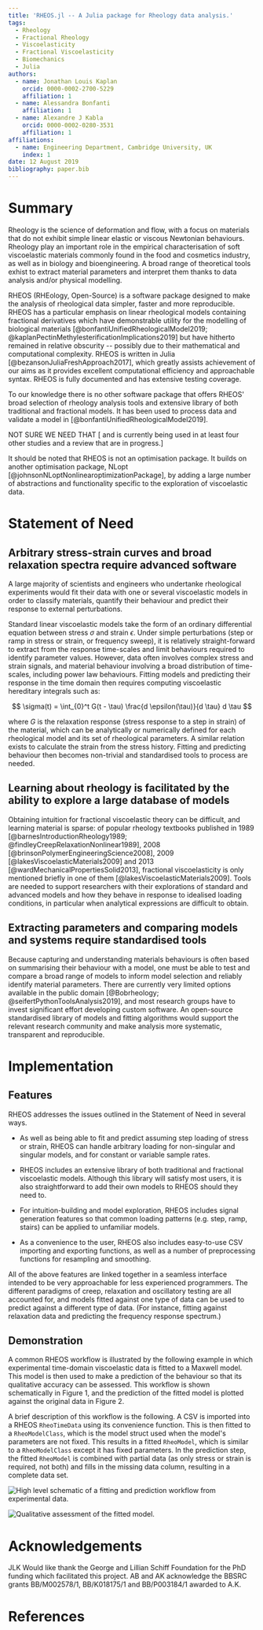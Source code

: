 ```yaml
---
title: 'RHEOS.jl -- A Julia package for Rheology data analysis.'
tags:
  - Rheology
  - Fractional Rheology
  - Viscoelasticity
  - Fractional Viscoelasticity
  - Biomechanics
  - Julia
authors:
  - name: Jonathan Louis Kaplan
    orcid: 0000-0002-2700-5229
    affiliation: 1
  - name: Alessandra Bonfanti
    affiliation: 1
  - name: Alexandre J Kabla
    orcid: 0000-0002-0280-3531
    affiliation: 1
affiliations:
  - name: Engineering Department, Cambridge University, UK
    index: 1
date: 12 August 2019
bibliography: paper.bib
---
```

# Summary
Rheology is the science of deformation and flow, with a focus on materials that do not exhibit simple linear elastic or viscous Newtonian behaviours. Rheology play an important role in the empirical characterisation of soft viscoelastic materials commonly found in the food and cosmetics industry, as well as in biology and bioengineering. A broad range of theoretical tools exhist to extract material parameters and interpret them thanks to data analysis and/or physical modelling.

RHEOS (RHEology, Open-Source) is a software package designed to make the analysis of rheological data simpler, faster and more reproducible. RHEOS has a particular emphasis on linear rheological models containing fractional derivatives which have demonstrable utility for the modelling of biological materials [@bonfantiUnifiedRheologicalModel2019; @kaplanPectinMethylesterificationImplications2019] but have hitherto remained in relative obscurity -- possibly due to their mathematical and computational complexity. RHEOS is written in Julia [@bezansonJuliaFreshApproach2017], which greatly assists achievement of our aims as it provides excellent computational efficiency and approachable syntax. RHEOS is fully documented and has extensive testing coverage.

To our knowledge there is no other software package that offers RHEOS' broad selection of rheology analysis tools and extensive library of both traditional and fractional models.
It has been used to process data and validate a model in [@bonfantiUnifiedRheologicalModel2019].

NOT SURE WE NEED THAT [ and is currently being used in at least four other studies and a review that are in progress.]

It should be noted that RHEOS is not an optimisation package. It builds on another optimisation package, NLopt [@johnsonNLoptNonlinearoptimizationPackage], by adding a large number of abstractions and functionality specific to the exploration of viscoelastic data.

# Statement of Need

## Arbitrary stress-strain curves and broad relaxation spectra require advanced software

A large majority of scientists and engineers who undertanke rheological experiments would fit their data with one or several viscoelastic models in order to classify materials, quantify their behaviour and predict their response to external perturbations.

Standard linear viscoelastic models take the form of an ordinary differential equation between stress $\sigma$ and strain $\epsilon$. Under simple perturbations (step or ramp in stress or strain, or frequency sweep), it is relatively straight-forward to extract from the response time-scales and limit behaviours required to identify parameter values. However, data often involves complex stress and strain signals, and material behaviour involving a broad distribution of time-scales, including power law behaviours. Fitting models and predicting their response in the time domain then requires computing viscoelastic hereditary integrals such as:

$$ \sigma(t) = \int_{0}^t G(t - \tau) \frac{d \epsilon(\tau)}{d \tau} d \tau $$

where $G$ is the relaxation response (stress response to a step in strain) of the material, which can be analytically or numerically defined for each rheological model and its set of rheological parameters. A similar relation exists to calculate the strain from the stress history. Fitting and predicting behaviour then becomes non-trivial and standardised tools to process are needed.


## Learning about rheology is facilitated by the ability to explore a large database of models

Obtaining intuition for fractional viscoelastic theory can be difficult, and learning material is sparse: of popular rheology textbooks published in 1989 [@barnesIntroductionRheology1989; @findleyCreepRelaxationNonlinear1989], 2008 [@brinsonPolymerEngineeringScience2008], 2009 [@lakesViscoelasticMaterials2009] and 2013 [@wardMechanicalPropertiesSolid2013], fractional viscoelasticity is only mentioned briefly in one of them [@lakesViscoelasticMaterials2009]. Tools are needed to support researchers with their explorations of standard and advanced models and how they behave in response to idealised loading conditions, in particular when analytical expressions are difficult to obtain.


## Extracting parameters and comparing models and systems require standardised tools

Because capturing and understanding materials behaviours is often based on summarising their behaviour with a model, one must be able to test and compare a broad range of models to inform model selection and reliably identify material parameters. There are currently very limited options available in the public domain [@Bobrheology; @seifertPythonToolsAnalysis2019], and most research groups have to invest significant effort developing custom software. An open-source standardised library of models and fitting algorithms would support the relevant research community and make analysis more systematic, transparent and reproducible.



# Implementation

## Features

RHEOS addresses the issues outlined in the Statement of Need in several ways.

- As well as being able to fit and predict assuming step loading of stress or strain, RHEOS can handle arbitrary loading for non-singular and singular models, and for constant or variable sample rates.

- RHEOS includes an extensive library of both traditional and fractional viscoelastic models. Although this library will satisfy most users, it is also straightforward to add their own models to RHEOS should they need to.

- For intuition-building and model exploration, RHEOS includes signal generation features so that common loading patterns (e.g. step, ramp, stairs) can be applied to unfamiliar models.

- As a convenience to the user, RHEOS also includes easy-to-use CSV importing and exporting functions, as well as a number of preprocessing functions for resampling and smoothing.

All of the above features are linked together in a seamless interface intended to be very approachable for less experienced programmers. The different paradigms of creep, relaxation and oscillatory testing are all accounted for, and models fitted against one type of data can be used to predict against a different type of data. (For instance, fitting against relaxation data and predicting the frequency response spectrum.)

## Demonstration

A common RHEOS workflow is illustrated by the following example in which experimental time-domain viscoelastic data is fitted to a Maxwell model. This model is then used to make a prediction of the behaviour so that its qualitative accuracy can be assessed. This workflow is shown schematically in Figure 1, and the prediction of the fitted model is plotted against the original data in Figure 2.

A brief description of this workflow is the following. A CSV is imported into a RHEOS `RheoTimeData` using its convenience function. This is then fitted to a `RheoModelClass`, which is the model struct used when the model's parameters are not fixed. This results in a fitted `RheoModel`, which is similar to a `RheoModelClass` except it has fixed parameters. In the prediction step, the fitted `RheoModel` is combined with partial data (as only stress or strain is required, not both) and fills in the missing data column, resulting in a complete data set.

![High level schematic of a fitting and prediction workflow from experimental data.](diagram_v3.png)

![Qualitative assessment of the fitted model.](predictfigure.png)

# Acknowledgements

JLK Would like thank the George and Lillian Schiff Foundation for the PhD funding which facilitated this project. AB and AK acknowledge the BBSRC grants BB/M002578/1, BB/K018175/1 and BB/P003184/1 awarded to A.K.

# References
